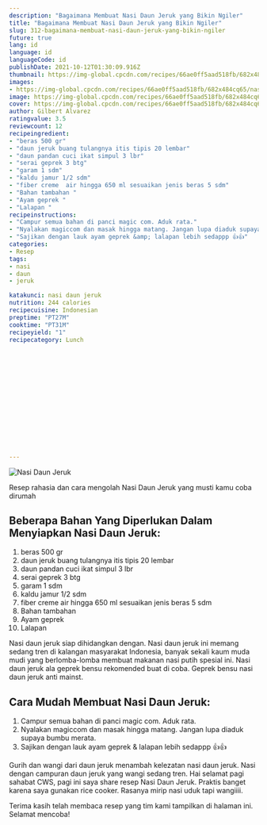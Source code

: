 ```yaml
---
description: "Bagaimana Membuat Nasi Daun Jeruk yang Bikin Ngiler"
title: "Bagaimana Membuat Nasi Daun Jeruk yang Bikin Ngiler"
slug: 312-bagaimana-membuat-nasi-daun-jeruk-yang-bikin-ngiler
future: true
lang: id
language: id
languageCode: id
publishDate: 2021-10-12T01:30:09.916Z 
thumbnail: https://img-global.cpcdn.com/recipes/66ae0ff5aad518fb/682x484cq65/nasi-daun-jeruk-foto-resep-utama.webp
images:
- https://img-global.cpcdn.com/recipes/66ae0ff5aad518fb/682x484cq65/nasi-daun-jeruk-foto-resep-utama.webp
image: https://img-global.cpcdn.com/recipes/66ae0ff5aad518fb/682x484cq65/nasi-daun-jeruk-foto-resep-utama.webp
cover: https://img-global.cpcdn.com/recipes/66ae0ff5aad518fb/682x484cq65/nasi-daun-jeruk-foto-resep-utama.webp
author: Gilbert Alvarez
ratingvalue: 3.5
reviewcount: 12
recipeingredient:
- "beras 500 gr"
- "daun jeruk buang tulangnya itis tipis 20 lembar"
- "daun pandan cuci ikat simpul 3 lbr"
- "serai geprek 3 btg"
- "garam 1 sdm"
- "kaldu jamur 1/2 sdm"
- "fiber creme  air hingga 650 ml sesuaikan jenis beras 5 sdm"
- "Bahan tambahan "
- "Ayam geprek "
- "Lalapan "
recipeinstructions:
- "Campur semua bahan di panci magic com. Aduk rata."
- "Nyalakan magiccom dan masak hingga matang. Jangan lupa diaduk supaya bumbu merata."
- "Sajikan dengan lauk ayam geprek &amp; lalapan lebih sedappp 👍👍"
categories:
- Resep
tags:
- nasi
- daun
- jeruk

katakunci: nasi daun jeruk 
nutrition: 244 calories
recipecuisine: Indonesian
preptime: "PT27M"
cooktime: "PT31M"
recipeyield: "1"
recipecategory: Lunch


     
    
    
    
    
    
    
    
    
    
    
      
    
---
```



![Nasi Daun Jeruk](https://img-global.cpcdn.com/recipes/66ae0ff5aad518fb/682x484cq65/nasi-daun-jeruk-foto-resep-utama.webp)

Resep rahasia dan cara mengolah  Nasi Daun Jeruk yang musti kamu coba dirumah

<!--inarticleads1-->

## Beberapa Bahan Yang Diperlukan Dalam Menyiapkan Nasi Daun Jeruk:

1. beras 500 gr
1. daun jeruk buang tulangnya itis tipis 20 lembar
1. daun pandan cuci ikat simpul 3 lbr
1. serai geprek 3 btg
1. garam 1 sdm
1. kaldu jamur 1/2 sdm
1. fiber creme  air hingga 650 ml sesuaikan jenis beras 5 sdm
1. Bahan tambahan 
1. Ayam geprek 
1. Lalapan 

Nasi daun jeruk siap dihidangkan dengan. Nasi daun jeruk ini memang sedang tren di kalangan masyarakat Indonesia, banyak sekali kaum muda mudi yang berlomba-lomba membuat makanan nasi putih spesial ini. Nasi daun jeruk ala geprek bensu rekomended buat di coba. Geprek bensu nasi daun jeruk anti mainst. 

<!--inarticleads2-->

## Cara Mudah Membuat Nasi Daun Jeruk:

1. Campur semua bahan di panci magic com. Aduk rata.
1. Nyalakan magiccom dan masak hingga matang. Jangan lupa diaduk supaya bumbu merata.
1. Sajikan dengan lauk ayam geprek &amp; lalapan lebih sedappp 👍👍


Gurih dan wangi dari daun jeruk menambah kelezatan nasi daun jeruk. Nasi dengan campuran daun jeruk yang wangi sedang tren. Hai selamat pagi sahabat CWS, pagi ini saya share resep Nasi Daun Jeruk. Praktis banget karena saya gunakan rice cooker. Rasanya mirip nasi uduk tapi wangiiii. 

Terima kasih telah membaca resep yang tim kami tampilkan di halaman ini. Selamat mencoba!
